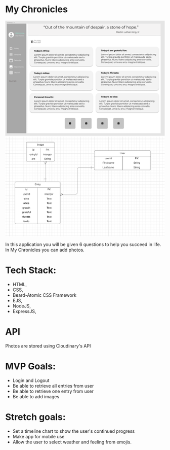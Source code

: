 # My Chronicles

![screenshot](/public/images/wireframe.png)
![Entity Relational Diagram](/public/images/ERD.png)

In this application you will be given 6 questions to help you succeed in life. In My Chronicles you can add photos.

# Tech Stack:

- HTML,
- CSS,
- Beard-Atomic CSS Framework
- EJS,
- NodeJS,
- ExpressJS,

# API

Photos are stored using Cloudinary's API

# MVP Goals:

- Login and Logout
- Be able to retrieve all entries from user
- Be able to retrieve one entry from user
- Be able to add images

# Stretch goals:

- Set a timeline chart to show the user's continued progress
- Make app for mobile use
- Allow the user to select weather and feeling from emojis.

